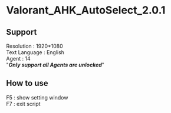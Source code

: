 # Valorant_AHK_AutoSelect_2.0.1


## Support <br>
Resolution : 1920*1080 <br>
Text Language : English <br>
Agent : 14 <br>
"_**Only support all Agents are unlocked**_" <br>

## How to use  <br>
F5 : show setting window <br>
F7 : exit script <br>
